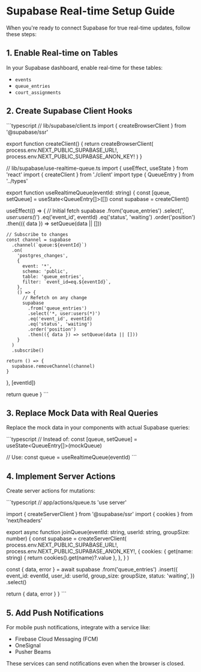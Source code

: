 # Supabase Real-time Setup Guide

When you're ready to connect Supabase for true real-time updates, follow these steps:

## 1. Enable Real-time on Tables

In your Supabase dashboard, enable real-time for these tables:
- `events`
- `queue_entries`
- `court_assignments`

## 2. Create Supabase Client Hooks

\`\`\`typescript
// lib/supabase/client.ts
import { createBrowserClient } from '@supabase/ssr'

export function createClient() {
  return createBrowserClient(
    process.env.NEXT_PUBLIC_SUPABASE_URL!,
    process.env.NEXT_PUBLIC_SUPABASE_ANON_KEY!
  )
}

// lib/supabase/use-realtime-queue.ts
import { useEffect, useState } from 'react'
import { createClient } from './client'
import type { QueueEntry } from '../types'

export function useRealtimeQueue(eventId: string) {
  const [queue, setQueue] = useState<QueueEntry[]>([])
  const supabase = createClient()

  useEffect(() => {
    // Initial fetch
    supabase
      .from('queue_entries')
      .select('*, user:users(*)')
      .eq('event_id', eventId)
      .eq('status', 'waiting')
      .order('position')
      .then(({ data }) => setQueue(data || []))

    // Subscribe to changes
    const channel = supabase
      .channel(`queue:${eventId}`)
      .on(
        'postgres_changes',
        {
          event: '*',
          schema: 'public',
          table: 'queue_entries',
          filter: `event_id=eq.${eventId}`,
        },
        () => {
          // Refetch on any change
          supabase
            .from('queue_entries')
            .select('*, user:users(*)')
            .eq('event_id', eventId)
            .eq('status', 'waiting')
            .order('position')
            .then(({ data }) => setQueue(data || []))
        }
      )
      .subscribe()

    return () => {
      supabase.removeChannel(channel)
    }
  }, [eventId])

  return queue
}
\`\`\`

## 3. Replace Mock Data with Real Queries

Replace the mock data in your components with actual Supabase queries:

\`\`\`typescript
// Instead of:
const [queue, setQueue] = useState<QueueEntry[]>(mockQueue)

// Use:
const queue = useRealtimeQueue(eventId)
\`\`\`

## 4. Implement Server Actions

Create server actions for mutations:

\`\`\`typescript
// app/actions/queue.ts
'use server'

import { createServerClient } from '@supabase/ssr'
import { cookies } from 'next/headers'

export async function joinQueue(eventId: string, userId: string, groupSize: number) {
  const supabase = createServerClient(
    process.env.NEXT_PUBLIC_SUPABASE_URL!,
    process.env.NEXT_PUBLIC_SUPABASE_ANON_KEY!,
    {
      cookies: {
        get(name: string) {
          return cookies().get(name)?.value
        },
      },
    }
  )

  const { data, error } = await supabase
    .from('queue_entries')
    .insert({
      event_id: eventId,
      user_id: userId,
      group_size: groupSize,
      status: 'waiting',
    })
    .select()

  return { data, error }
}
\`\`\`

## 5. Add Push Notifications

For mobile push notifications, integrate with a service like:
- Firebase Cloud Messaging (FCM)
- OneSignal
- Pusher Beams

These services can send notifications even when the browser is closed.
